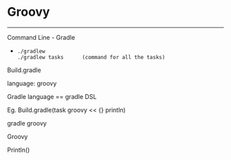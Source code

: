 # Groovy

---

Command Line - Gradle

- ```shell
  ./gradlew
  ./gradlew tasks      (command for all the tasks)
  ```






Build.gradle 

language: groovy

Gradle language == gradle DSL

 

Eg. Build.gradle(task groovy << {}     println)

 gradle groovy

 

Groovy

Println()